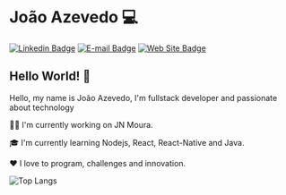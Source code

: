 # João Azevedo :computer:

[![Linkedin Badge](https://img.shields.io/badge/-joaoazevedojs-blue?style=flat-square&logo=Linkedin&logoColor=white&link=https://www.linkedin.com/in/joaoazevedojs)](https://www.linkedin.com/in/joaoazevedojs)
[![E-mail Badge](https://img.shields.io/badge/-contato@joaoazevedojs.com.br-c14438?style=flat-square&logo=Gmail&logoColor=white&link=mailto:contato@joaoazevedojs.com.br)](mailto:contato@joaoazevedojs.com.br)
[![Web Site Badge](https://img.shields.io/badge/-joaoazevedojs.com.br-4285F4?style=flat-square&logo=Google%20Chrome&logoColor=white&link=https://www.joaoazevedojs.com.br)](https://www.joaoazevedojs.com.br)

## Hello World! :wave:

Hello, my name is João Azevedo, I'm fullstack developer and passionate about technology

:man_technologist: I'm currently working on JN Moura.

:mortar_board: I'm currently learning Nodejs, React, React-Native and Java.

:heart: I love to program, challenges and innovation.

![Top Langs](https://github-readme-stats.vercel.app/api/top-langs/?username=joaoazevedojs&layout=compact&theme=radical)
